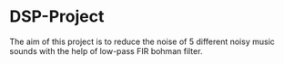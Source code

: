 # DSP-Project

The aim of this project is to reduce the noise of 5 different noisy music sounds with the help of low-pass FIR bohman filter.

